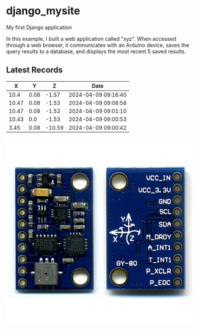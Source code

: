 # django_mysite
My first Django application

In this example, I built a web application called "xyz". 
When accessed through a web browser, it communicates with an Arduino device, saves the query results to a database, and displays the most recent 5 saved results.

## Latest Records
| X	    | Y	    |  Z	    | Date                 |
|-------|-------|-----------|----------------------|
| 10.4	| 0.08	|  -1.57	| 2024-04-09 09:16:40  |
| 10.47	| 0.08	|  -1.53	| 2024-04-09 09:06:58  |
| 10.47	| 0.08	|  -1.53	| 2024-04-09 09:01:10  |
| 10.43	| 0.0	|  -1.53	| 2024-04-09 09:00:53  |
|  3.45	| 0.08	| -10.59	| 2024-04-09 09:00:42  |

![GY-80](static/xyz/images/GY-80.jpeg)